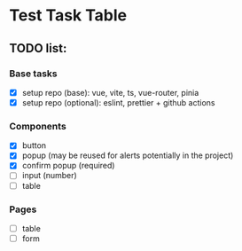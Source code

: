 # Test Task Table

## TODO list:

### Base tasks

- [x] setup repo (base): vue, vite, ts, vue-router, pinia
- [x] setup repo (optional): eslint, prettier + github actions

### Components

- [x] button
- [x] popup (may be reused for alerts potentially in the project)
- [x] confirm popup (required)
- [ ] input (number)
- [ ] table

### Pages

- [ ] table
- [ ] form
